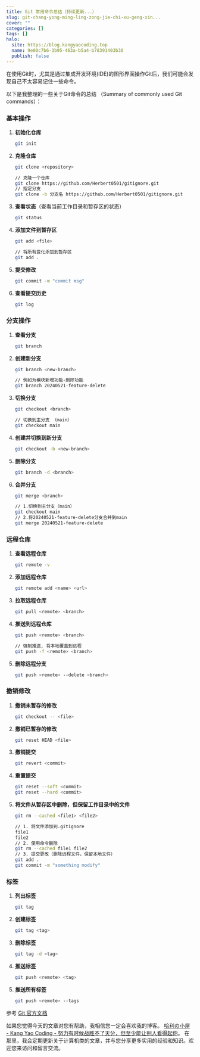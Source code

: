 ```yaml
---
title: Git 常用命令总结（持续更新...）
slug: git-chang-yong-ming-ling-zong-jie-chi-xu-geng-xin...
cover: ""
categories: []
tags: []
halo:
  site: https://blog.kangyaocoding.top
  name: 9e00c7b6-3b95-463a-b5a4-b78391403b30
  publish: false
---
```

在使用Git时，尤其是通过集成开发环境(IDE)的图形界面操作Git后，我们可能会发现自己不太容易记住一些命令。

以下是我整理的一些关于Git命令的总结 （Summary of commonly used Git commands）：

### 基本操作

1. **初始化仓库**
   ```sh
   git init
   ```

2. **克隆仓库**
   ```sh
   git clone <repository>
   
   // 克隆一个仓库
   git clone https://github.com/Herbert0501/gitignore.git
   // 指定分支
   git clone -b 分支名 https://github.com/Herbert0501/gitignore.git
   ```

3. **查看状态**（查看当前工作目录和暂存区的状态）
   ```sh
   git status
   ```

4. **添加文件到暂存区**
   ```sh
   git add <file>
   
   // 将所有变化添加到暂存区
   git add .
   ```

5. **提交修改**
   ```sh
   git commit -m "commit msg"
   ```

6. **查看提交历史**
   ```sh
   git log
   ```

### 分支操作

1. **查看分支**
   ```sh
   git branch
   ```

2. **创建新分支**
   ```sh
   git branch <new-branch>
   
   // 例如为模块新增功能-删除功能
   git branch 20240521-feature-delete
   ```

3. **切换分支**
   ```sh
   git checkout <branch>
   
   // 切换到主分支 （main）
   git checkout main
   ```

4. **创建并切换到新分支**
   ```sh
   git checkout -b <new-branch>
   ```

5. **删除分支**
   ```sh
   git branch -d <branch>
   ```

6. **合并分支**
   ```sh
   git merge <branch>
   
   // 1.切换到主分支（main）
   git checkout main
   // 2.将20240521-feature-delete分支合并到main
   git merge 20240521-feature-delete
   ```

### 远程仓库

1. **查看远程仓库**
   ```sh
   git remote -v
   ```

2. **添加远程仓库**
   ```sh
   git remote add <name> <url>
   ```

3. **拉取远程仓库**
   ```sh
   git pull <remote> <branch>
   ```

4. **推送到远程仓库**
   ```sh
   git push <remote> <branch>
   
   // 强制推送, 将本地覆盖到远程
   git push -f <remote> <branch>
   ```

5. **删除远程分支**
   ```sh
   git push <remote> --delete <branch>
   ```

### 撤销修改

1. **撤销未暂存的修改**
   ```sh
   git checkout -- <file>
   ```

2. **撤销已暂存的修改**
   ```sh
   git reset HEAD <file>
   ```

3. **撤销提交**
   ```sh
   git revert <commit>
   ```

4. **重置提交**
   ```sh
   git reset --soft <commit>
   git reset --hard <commit>
   ```
5. **将文件从暂存区中删除，但保留工作目录中的文件**
   ```sh
   git rm --cached <file1> <file2>
   
   // 1. 将文件添加到.gitignore
   file1
   file2
   // 2. 使用命令删除
   git rm --cached file1 file2
   // 3. 提交更改（删除远程文件，保留本地文件）
   git add .
   git commit -m "something modify"
   ```
### 标签

1. **列出标签**
   ```sh
   git tag
   ```

2. **创建标签**
   ```sh
   git tag <tag>
   ```

3. **删除标签**
   ```sh
   git tag -d <tag>
   ```

4. **推送标签**
   ```sh
   git push <remote> <tag>
   ```

5. **推送所有标签**
   ```sh
   git push <remote> --tags
   ```

参考 [Git 官方文档](https://git-scm.com/doc) 

如果您觉得今天的文章对您有帮助，我相信您一定会喜欢我的博客。
[哈利の小屋 - Kang Yao Coding - 努力有时候战胜不了天分，但至少能让别人看得起你](https://blog.kangyaocoding.top/ "哈利の小屋 - Kang Yao Coding - 努力有时候战胜不了天分，但至少能让别人看得起你")。
在那里，我会定期更新关于计算机类的文章，并与您分享更多实用的经验和知识。欢迎您来访问和留言交流。